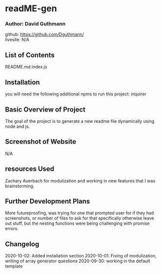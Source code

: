 # readME-gen

### Author: David Guthmann

github: https://github.com/Dguthmann/  
livesite: N/A  

## List of Contents

README.md
index.js

## Installation
you will need the following additional npms to run this project:
inquirer


## Basic Overview of Project

The goal of the project is to generate a new readme file dynamically using node and js.

## Screenshot of Website

N/A

## resources Used

Zachary Auerbach for modulization and working in new features that I was brainstorming.

## Further Development Plans

More futureproofing, was trying for one that prompted user for if they had screenshots, or number of files to ask for that specifically otherwise leave out stuff, but the nesting functions were being challenging with promise errors.

## Changelog

2020-10-02: Added installation section
2020-10-01: Fixing of modulization, writing of array generator questions
2020-09-30: working in the default template

